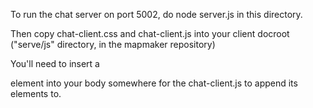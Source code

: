 To run the chat server on port 5002, do node server.js in this directory.

Then copy chat-client.css and chat-client.js into your client docroot ("serve/js" directory, in the mapmaker repository)

You'll need to insert a <div id="easyRTCWrapper"></div> element into your body somewhere for the chat-client.js to append its elements to.
